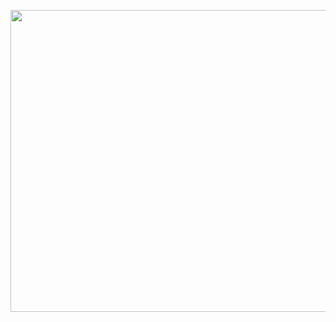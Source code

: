 <a class="imgpopup" href="/sites/default/files/website%20deployment.jpg"><img src="/sites/default/files/website%20deployment.jpg" width="940" height="483"></a>